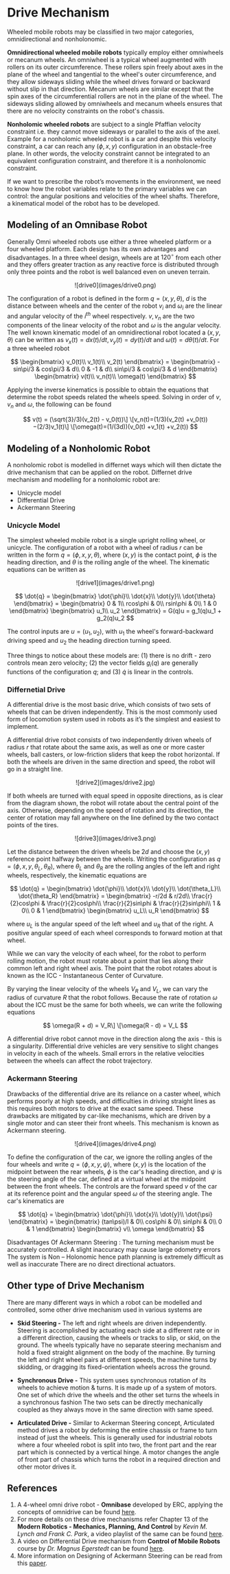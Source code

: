 # Drive Mechanism

Wheeled mobile robots may be classified in two major categories, omnidirectional and nonholonomic.

**Omnidirectional wheeled mobile robots** typically employ either omniwheels or mecanum wheels. An omniwheel is a typical wheel augmented with rollers on its outer circumference. These rollers spin freely about axes in the plane of the wheel and tangential to the wheel's outer circumference, and they allow sideways sliding while the wheel drives forward or backward without slip in that direction. Mecanum wheels are similar except that the spin axes of the circumferential rollers are not in the plane of the wheel. The sideways sliding allowed by omniwheels and mecanum wheels ensures that there are no velocity constraints on the robot's chassis.

**Nonholomic wheeled robots** are subject to a single Pfaffian velocity constraint i.e. they cannot move sideways or parallel to the axis of the axel. Example for a nonholomic wheeled robot is a car and despite this velocity constraint, a car can reach any $(\phi,x,y)$ configuration in an obstacle-free plane. In other words, the velocity constraint cannot be integrated to an equivalent configuration constraint, and therefore it is a nonholonomic constraint.

If we want to prescribe the robot’s movements in the environment, we need to know how the robot variables relate to the primary variables we can control: the angular positions and velocities of the wheel shafts. Therefore, a kinematical model of the robot has to be developed.

## Modeling of an Omnibase Robot

Generally Omni wheeled robots use either a three wheeled platform or a four wheeled platform. Each design has its own advantages and disadvantages. In a three wheel design, wheels are at $120^{\circ}$ from each other and they offers greater traction as any reactive force is distributed through only three points and the robot is well balanced even on uneven terrain.

<center>![drive0](images/drive0.png)</center>

The configuration of a robot is defined in the form $q = (x,y,\theta)$, $d$ is the distance between wheels and the center of the robot $v_i$ and $\omega_i$ are the linear and angular velocity of the $i^{th}$ wheel respectively. $v, v_n$ are the two components of the linear velocity of the robot and $\omega$ is the angular velocity. The well known kinematic model of an omnidirectional robot located a $(x,y,\theta)$ can be written as $v_x(t) = dx(t)/dt , v_y(t) = dy(t)/dt$ and $\omega(t) = d\theta(t)/dt$. For a three wheeled robot

$$ \begin{bmatrix} v_0(t)\\ v_1(t)\\ v_2(t) \end{bmatrix} = \begin{bmatrix} -sin\pi/3 & cos\pi/3 & d\\ 0 & -1 & d\\ sin\pi/3 & cos\pi/3 & d \end{bmatrix} \begin{bmatrix} v(t)\\ v_n(t)\\ \omega(t) \end{bmatrix} $$

Applying the inverse kinematics is possible to obtain the equations that determine the robot speeds related the wheels speed. Solving in order of $v$, $v_n$ and $\omega$, the following can be found

$$ v(t) = (\sqrt{3}/3)(v_2(t) - v_0(t))\]
\[v_n(t)=(1/3)(v_2(t) +v_0(t))−(2/3)v_1(t)\]
\[\omega(t)=(1/(3d))(v_0(t) +v_1(t) +v_2(t)) $$

## Modeling of a Nonholomic Robot

A nonholomic robot is modelled in differnet ways which will then dictate the drive mechanism that can be applied on the robot. Differnet drive mechanism and modelling for a nonholomic robot are:

*  Unicycle model
*  Differential Drive
*  Ackermann Steering

### Unicycle Model

The simplest wheeled mobile robot is a single upright rolling wheel, or unicycle. The configuration of a robot with a wheel of radius $r$ can be written in the form $q = (\phi,x,y,\theta)$, where $(x,y)$ is the contact point, $\phi$ is the heading direction, and $\theta$ is the rolling angle of the wheel. The kinematic equations can be written as

<center>![drive1](images/drive1.png)</center>

$$ \dot{q} = \begin{bmatrix} \dot{\phi}\\ \dot{x}\\ \dot{y}\\ \dot{\theta} \end{bmatrix} = \begin{bmatrix} 0 & 1\\ rcos\phi & 0\\ rsin\phi & 0\\ 1 & 0 \end{bmatrix}  \begin{bmatrix} u_1\\ u_2 \end{bmatrix} = G(q)u = g_1(q)u_1 + g_2(q)u_2 $$

The control inputs are $u = (u_1,u_2)$, with $u_1$ the wheel's forward-backward driving speed and $u_2$ the heading direction turning speed.

Three things to notice about these models are: (1) there is no drift - zero controls mean zero velocity; (2) the vector fields $g_i(q)$ are generally functions of the configuration $q$; and (3) $\dot{q}$ is linear in the controls.

### Differnetial Drive

A differential drive is the most basic drive, which consists of two sets of wheels that can be driven independently. This is the most commonly used form of locomotion system used in robots as it’s the simplest and easiest to implement.

A differential drive robot consists of two independently driven wheels of radius $r$ that rotate about the same axis, as well as one or more caster wheels, ball casters, or low-friction sliders that keep the robot horizontal. If both the wheels are driven in the same direction and speed, the robot will go in a straight line.

<center>![drive2](images/drive2.jpg)</center>

If both wheels are turned with equal speed in opposite directions, as is clear from the diagram shown, the robot will rotate about the central point of the axis. Otherwise, depending on the speed of rotation and its direction, the center of rotation may fall anywhere on the line defined by the two contact points of the tires.

<center>![drive3](images/drive3.png)</center>

Let the distance between the driven wheels be $2d$ and choose the $(x,y)$ reference point halfway between the wheels. Writing the configuration as $q = (\phi,x,y,\theta_L,\theta_R)$, where $\theta_L$ and $\theta_R$ are the rolling angles of the left and right wheels, respectively, the kinematic equations are

$$ \dot{q} = \begin{bmatrix} \dot{\phi}\\ \dot{x}\\ \dot{y}\\ \dot{\theta_L}\\ \dot{\theta_R} \end{bmatrix} = \begin{bmatrix} -r/2d & r/2d\\ \frac{r}{2}cos\phi & \frac{r}{2}cos\phi\\ \frac{r}{2}sin\phi & \frac{r}{2}sin\phi\\ 1 & 0\\ 0 & 1 \end{bmatrix} \begin{bmatrix} u_L\\ u_R \end{bmatrix} $$

where $u_L$ is the angular speed of the left wheel and $u_R$ that of the right. A positive angular speed of each wheel corresponds to forward motion at that wheel.

While we can vary the velocity of each wheel, for the robot to perform rolling motion, the robot must rotate about a point that lies along their common left and right wheel axis. The point that the robot rotates about is known as the ICC - Instantaneous Center of Curvature.

By varying the linear velocity of the wheels $V_R$ and $V_L$, we can vary the radius of curvature $R$ that the robot follows. Because the rate of rotation $\omega$ about the ICC must be the same for both wheels, we can write the following equations

$$ \omega(R + d) = V_R\] 
\[\omega(R - d) = V_L $$

A differential drive robot cannot move in the direction along the axis - this is a singularity. Differential drive vehicles are very sensitive to slight changes in velocity in each of the wheels. Small errors in the relative velocities between the wheels can affect the robot trajectory.

### Ackermann Steering

Drawbacks of the differential drive are its reliance on a caster wheel, which performs poorly at high speeds, and difficulties in driving straight lines as this requires both motors to drive at the exact same speed. These drawbacks are mitigated by car-like mechanisms, which are driven by a single motor and can steer their front wheels. This mechanism is known as Ackermann steering.

<center>![drive4](images/drive4.png)</center>

To define the configuration of the car, we ignore the rolling angles of the four wheels and write $q = (\phi,x,y,\psi)$, where $(x,y)$ is the location of the midpoint between the rear wheels, $\phi$ is the car's heading direction, and $\psi$ is the steering angle of the car, defined at a virtual wheel at the midpoint between the front wheels. The controls are the forward speed $v$ of the car at its reference point and the angular speed $\omega$ of the steering angle. The car's kinematics are

$$ \dot{q} = \begin{bmatrix} \dot{\phi}\\ \dot{x}\\ \dot{y}\\ \dot{\psi} \end{bmatrix} = \begin{bmatrix} (tan\psi)/l & 0\\ cos\phi & 0\\ sin\phi & 0\\ 0 & 1 \end{bmatrix} \begin{bmatrix} v\\ \omega \end{bmatrix} $$

Disadvantages Of Ackermann Steering : The turning mechanism must be accurately controlled. A slight inaccuracy may cause large odometry errors The system is Non – Holonomic hence path planning is extremely difficult as well as inaccurate There are no direct directional actuators.

## Other type of Drive Mechanism

There are many different ways in which a robot can be modelled and controlled, some other drive mechanism used in various systems are

* **Skid Steering -** The left and right wheels are driven independently. Steering is accomplished by actuating each side at a different rate or in a different direction, causing the wheels or tracks to slip, or skid, on the ground. The wheels typically have no separate steering mechanism and hold a fixed straight alignment on the body of the machine. By turning the left and right wheel pairs at different speeds, the machine turns by skidding, or dragging its fixed-orientation wheels across the ground.

* **Synchronous Drive -** This system uses synchronous rotation of its wheels to achieve motion & turns. It is made up of a system of motors. One set of which drive the wheels and the other set turns the wheels in a synchronous fashion The two sets can be directly mechanically coupled as they always move in the same direction with same speed.

* **Articulated Drive -** Similar to Ackerman Steering concept, Articulated method drives a robot by deforming the entire chassis or frame to turn instead of just the wheels. This is generally used for industrial robots where a four wheeled robot is split into two, the front part and the rear part which is connected by a vertical hinge. A motor changes the angle of front part of chassis which turns the robot in a required direction and other motor drives it.

## References

1. A 4-wheel omni drive robot - **Omnibase** developed by ERC, applying the concepts of omnidrive can be found [here](https://github.com/ERC-BPGC/omnibase).
2. For more details on these drive mechanisms refer Chapter 13 of the **Modern Robotics - Mechanics, Planning, And Control** by *Kevin M. Lynch and Frank C. Park*, a video playlist of the same can be found [here](https://www.youtube.com/playlist?list=PLggLP4f-rq00uzTEwsywVcTF2fJ2YqAXX).
3. A video on Differential Drive mechanism from **Control of Mobile Robots** course by *Dr. Magnus Egerstedt* can be found [here](https://youtu.be/wqUwmnKskJU).
4. More information on Designing of Ackermann Steering can be read from this [paper](https://www.researchgate.net/publication/265755401_Design_of_an_Ackermann_Type_Steering_Mechanism).